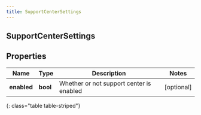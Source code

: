 ```yaml
---
title: SupportCenterSettings
---
```

## SupportCenterSettings

## Properties

|Name | Type | Description | Notes|
|------------ | ------------- | ------------- | -------------|
| **enabled** | **bool** | Whether or not support center is enabled | [optional] |
{: class="table table-striped"}


